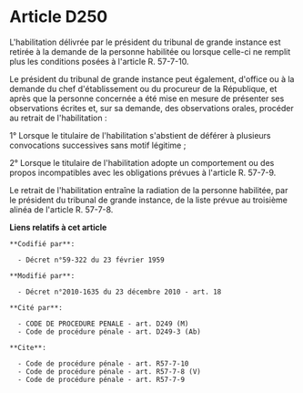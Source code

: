# Article D250

L'habilitation délivrée par le président du tribunal de grande instance est retirée à la demande de la personne habilitée ou
lorsque celle-ci ne remplit plus les conditions posées à l'article R. 57-7-10. 

Le président du tribunal de grande instance peut également, d'office ou à la demande du chef d'établissement ou du procureur
de la République, et après que la personne concernée a été mise en mesure de présenter ses observations écrites et, sur sa
demande, des observations orales, procéder au retrait de l'habilitation : 

1° Lorsque le titulaire de l'habilitation s'abstient de déférer à plusieurs convocations successives sans motif légitime ; 

2° Lorsque le titulaire de l'habilitation adopte un comportement ou des propos incompatibles avec les obligations prévues à
l'article R. 57-7-9. 

Le retrait de l'habilitation entraîne la radiation de la personne habilitée, par le président du tribunal de grande instance,
de la liste prévue au troisième alinéa de l'article R. 57-7-8.

**Liens relatifs à cet article**

	**Codifié par**:

	  - Décret n°59-322 du 23 février 1959

	**Modifié par**:

	  - Décret n°2010-1635 du 23 décembre 2010 - art. 18

	**Cité par**:

	  - CODE DE PROCEDURE PENALE - art. D249 (M)
	  - Code de procédure pénale - art. D249-3 (Ab)

	**Cite**:

	  - Code de procédure pénale - art. R57-7-10
	  - Code de procédure pénale - art. R57-7-8 (V)
	  - Code de procédure pénale - art. R57-7-9

